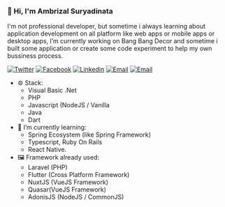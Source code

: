 ### 👋 Hi, I'm Ambrizal Suryadinata
I'm not professional developer, but sometime i always learning about application development on all platform like web apps or mobile apps or desktop apps, I’m currently working on Bang Bang Decor and sometime i built some application or create some code experiment to help my own bussiness process.

[![Twitter](https://img.shields.io/static/v1?label=Twitter&message=%20&logo=Twitter&style=flat-square&logoColor=white)](https://twitter.com/ambrizals)
[![Facebook](https://img.shields.io/static/v1?label=Facebook&message=%20&logo=Facebook&style=flat-square&logoColor=white)](https://facebook.com/ambrizalsuryadinata)
[![Linkedin](https://img.shields.io/static/v1?label=Linkedin&message=%20&logo=Linkedin&style=flat-square&logoColor=white)](https://www.linkedin.com/in/ambrizals)
[![Email](https://img.shields.io/static/v1?label=Email&message=%20&logo=Gmail&style=flat-square&logoColor=white)](mailto:sabuncolek@ambrizal.net)
[![Email](https://img.shields.io/static/v1?label=Website&message=%20&style=flat-square&logoColor=white)](https://ambrizal.net)

- ⚙️ Stack: 
  - Visual Basic .Net
  - PHP
  - Javascript (NodeJS / Vanilla
  - Java
  - Dart 
- 🌱 I’m currently learning: 
  - Spring Ecosystem (like Spring Framework)
  - Typescript, Ruby On Rails
  - React Native.
- 🖼️ Framework already used: 
  - Laravel (PHP)
  - Flutter (Cross Platform Framework)
  - NuxtJS (VueJS Framework)
  - Quasar(VueJS Framework)
  - AdonisJS (NodeJS / CommonJS)

<!--
**ambrizals/ambrizals** is a ✨ _special_ ✨ repository because its `README.md` (this file) appears on your GitHub profile.

Here are some ideas to get you started:

- 🔭 I’m currently working on ...
- 🌱 I’m currently learning ...
- 👯 I’m looking to collaborate on ...
- 🤔 I’m looking for help with ...
- 💬 Ask me about ...
- 📫 How to reach me: ...
- 😄 Pronouns: ...
- ⚡ Fun fact: ...
-->
